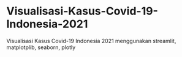 # Visualisasi-Kasus-Covid-19-Indonesia-2021
Visualisasi Kasus Covid-19 Indonesia 2021 menggunakan streamlit, matplotplib, seaborn, plotly
